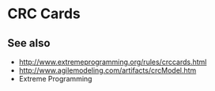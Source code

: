 # CRC Cards

## See also
- http://www.extremeprogramming.org/rules/crccards.html
- http://www.agilemodeling.com/artifacts/crcModel.htm
- Extreme Programming
